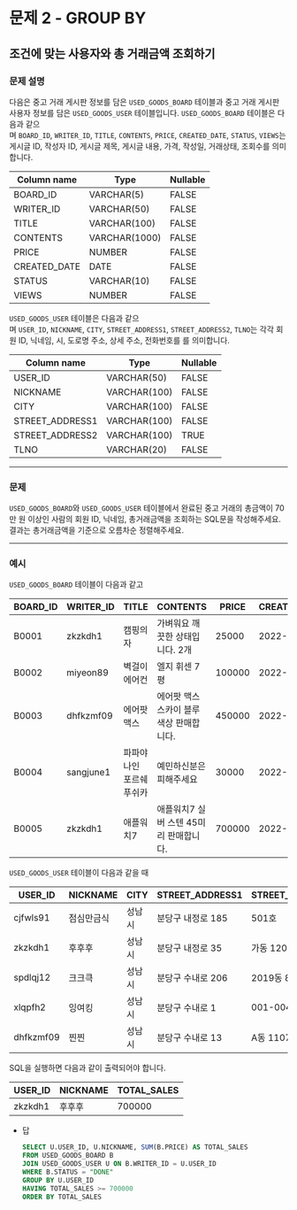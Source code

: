 # 문제 2 - GROUP BY

## 조건에 맞는 사용자와 총 거래금액 조회하기

### **문제 설명**

다음은 중고 거래 게시판 정보를 담은 `USED_GOODS_BOARD` 테이블과 중고 거래 게시판 사용자 정보를 담은 `USED_GOODS_USER` 테이블입니다. `USED_GOODS_BOARD` 테이블은 다음과 같으며 `BOARD_ID`, `WRITER_ID`, `TITLE`, `CONTENTS`, `PRICE`, `CREATED_DATE`, `STATUS`, `VIEWS`는 게시글 ID, 작성자 ID, 게시글 제목, 게시글 내용, 가격, 작성일, 거래상태, 조회수를 의미합니다.

| Column name | Type | Nullable |
| --- | --- | --- |
| BOARD_ID | VARCHAR(5) | FALSE |
| WRITER_ID | VARCHAR(50) | FALSE |
| TITLE | VARCHAR(100) | FALSE |
| CONTENTS | VARCHAR(1000) | FALSE |
| PRICE | NUMBER | FALSE |
| CREATED_DATE | DATE | FALSE |
| STATUS | VARCHAR(10) | FALSE |
| VIEWS | NUMBER | FALSE |

`USED_GOODS_USER` 테이블은 다음과 같으며 `USER_ID`, `NICKNAME`, `CITY`, `STREET_ADDRESS1`, `STREET_ADDRESS2`, `TLNO`는 각각 회원 ID, 닉네임, 시, 도로명 주소, 상세 주소, 전화번호를 를 의미합니다.

| Column name | Type | Nullable |
| --- | --- | --- |
| USER_ID | VARCHAR(50) | FALSE |
| NICKNAME | VARCHAR(100) | FALSE |
| CITY | VARCHAR(100) | FALSE |
| STREET_ADDRESS1 | VARCHAR(100) | FALSE |
| STREET_ADDRESS2 | VARCHAR(100) | TRUE |
| TLNO | VARCHAR(20) | FALSE |

---

### 문제

`USED_GOODS_BOARD`와 `USED_GOODS_USER` 테이블에서 완료된 중고 거래의 총금액이 70만 원 이상인 사람의 회원 ID, 닉네임, 총거래금액을 조회하는 SQL문을 작성해주세요. 결과는 총거래금액을 기준으로 오름차순 정렬해주세요.

---

### 예시

`USED_GOODS_BOARD` 테이블이 다음과 같고

| BOARD_ID | WRITER_ID | TITLE | CONTENTS | PRICE | CREATED_DATE | STATUS | VIEWS |
| --- | --- | --- | --- | --- | --- | --- | --- |
| B0001 | zkzkdh1 | 캠핑의자 | 가벼워요 깨끗한 상태입니다. 2개 | 25000 | 2022-11-29 | SALE | 34 |
| B0002 | miyeon89 | 벽걸이 에어컨 | 엘지 휘센 7평 | 100000 | 2022-11-29 | SALE | 55 |
| B0003 | dhfkzmf09 | 에어팟 맥스 | 에어팟 맥스 스카이 블루 색상 판매합니다. | 450000 | 2022-11-26 | DONE | 67 |
| B0004 | sangjune1 | 파파야나인 포르쉐 푸쉬카 | 예민하신분은 피해주세요 | 30000 | 2022-11-30 | DONE | 78 |
| B0005 | zkzkdh1 | 애플워치7 | 애플워치7 실버 스텐 45미리 판매합니다. | 700000 | 2022-11-30 | DONE | 99 |

`USED_GOODS_USER` 테이블이 다음과 같을 때

| USER_ID | NICKNAME | CITY | STREET_ADDRESS1 | STREET_ADDRESS2 | TLNO |
| --- | --- | --- | --- | --- | --- |
| cjfwls91 | 점심만금식 | 성남시 | 분당구 내정로 185 | 501호 | 01036344964 |
| zkzkdh1 | 후후후 | 성남시 | 분당구 내정로 35 | 가동 1202호 | 01032777543 |
| spdlqj12 | 크크큭 | 성남시 | 분당구 수내로 206 | 2019동 801호 | 01087234922 |
| xlqpfh2 | 잉여킹 | 성남시 | 분당구 수내로 1 | 001-004 | 01064534911 |
| dhfkzmf09 | 찐찐 | 성남시 | 분당구 수내로 13 | A동 1107호 | 01053422914 |

SQL을 실행하면 다음과 같이 출력되어야 합니다.

| USER_ID | NICKNAME | TOTAL_SALES |
| --- | --- | --- |
| zkzkdh1 | 후후후 | 700000 |

- 답
    
    ```sql
    SELECT U.USER_ID, U.NICKNAME, SUM(B.PRICE) AS TOTAL_SALES
    FROM USED_GOODS_BOARD B
    JOIN USED_GOODS_USER U ON B.WRITER_ID = U.USER_ID
    WHERE B.STATUS = "DONE"
    GROUP BY U.USER_ID
    HAVING TOTAL_SALES >= 700000
    ORDER BY TOTAL_SALES
    ```